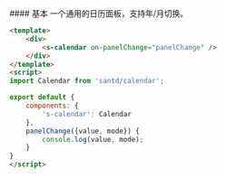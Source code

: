 <text lang="cn">
#### 基本
一个通用的日历面板，支持年/月切换。
</text>

```html
<template>
    <div>
        <s-calendar on-panelChange="panelChange" />
    </div>
</template>
<script>
import Calendar from 'santd/calendar';

export default {
    components: {
        's-calendar': Calendar
    },
    panelChange({value, mode}) {
        console.log(value, mode);
    }
}
</script>
```
